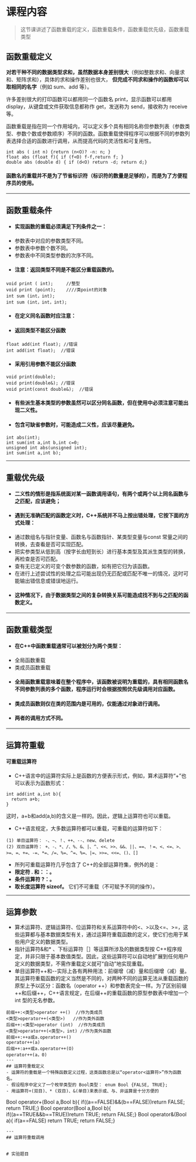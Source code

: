 # 课程内容
>  这节课讲述了函数重载的定义，函数重载条件，函数重载优先级，函数重载类型
## 函数重载定义
**对若干种不同的数据类型求和，虽然数据本身差别很大**（例如整数求和、向量求和、矩阵求和），具体的求和操作差别也很大， **但完成不同求和操作的函数却可以取相同的名字**（例如 sum、add 等）。

许多差别很大的打印函数可以都用同一个函数名 print，显示函数可以都用 display，从键盘或文件获取信息都称作 get，发送称为 send，接收称为 receive 等。

函数重载是指在同一个作用域内，可以定义多个具有相同名称但参数列表（参数类型、参数个数或参数顺序）不同的函数。函数重载使得程序可以根据不同的参数列表选择合适的函数进行调用，从而提高代码的灵活性和可复用性。
```
int abs ( int n) {return (n<O)? -n: n; }
float abs (float f){ if (f<O) f-f,return f; }
double abs (double d) { if (d<O) return -d; return d;}
```
#### 函数名的重载并不是为了节省标识符（标识符的数量是足够的），而是为了方便程序员的使用。
---
## 函数重载条件
- #### 实现函数的重载必须满足下列条件之一：
- 参数表中对应的参数类型不同。
- 参数表中参数个数不同。
- 参数表中不同类型参数的次序不同。
- #### 注意：返回类型不同是不能区分重载函数的。
```
void print ( int);     //整型
void print (point);    ////类point的对象
int sum (int，int);
int sum (int，int，int);
```
- #### 在定义同名函数时应注意：
- #### 返回类型不能区分函数
```
float add(int float); //错误
int add(int float);  //错误
```
- #### 采用引用参数不能区分函数
```
void print(double);
void print(double&); //错误
void print(const double&);  //错误
```
- #### 有些派生基本类型的参数虽然可以区分同名函数，但在使用中必须注意可能出现二义性。
- #### 包含可缺省参数时，可能造成二义性，应该尽量避免。
```
int abs(int);
int sum(int a,int b,int c=0;
unsigned int abs(unsigned int);
int sum(int a,int b);
```
---
## 重载优先级
- #### 二义性的情形是指系统面对某一函数调用语句，有两个或两个以上同名函数与之匹配，应该避免；
- #### 遇到无准确匹配的函数定义时，C++系统并不马上按出错处理，它按下面的方式处理：
- 通过数组名与指针变量、函数名与函数指针、某类型变量与const 常量之间的转换，去查看是否可实现匹配。
-  把实参类型从低到高（按字长由短到长）进行基本类型及其派生类型的转换，再检查是否可匹配。
-  查有无已定义的可变个数参数的函数，如有把它归为该函数。
-   在进行上述尝试性的处理之后可能出现仍无匹配或匹配不唯一的情况，这时可能输出错信息或错误地运行。
- #### 这种情况下，由于数据类型之间的复杂转换关系可能造成找不到与之匹配的函数定义。
---
## 函数重载类型
- #### 在C++中函数重载通常可以被划分为两个类型：
- 全局函数重载
- 类成员函数重载
- #### 全局函数重载意味着在整个程序中，该函数被说明为重载的，具有相同函数名不同参数列表的多个函数，程序运行时会根据按照优先级调用对应函数。
- #### 类成员函数则仅在类的范围内是可用的，仅能通过对象进行调用。
- #### 两者的调用方式不同。
---
## 运算符重载
#### 可重载运算符
- C++语言中的运算符实际上是函数的方便表示形式，例如，算术运算符“+”也可以表示为函数形式：
```
int add(int a,int b){
  return a+b;
}
```
这时，a+b和add(a,b)的含义是一样的。因此，逻辑上运算符也可以重载。
- C++语言规定，大多数运算符都可以重载，可重载的运算符如下：
```
(1) 单目运算符： -、~、！、++、--、new、delete
(2) 双目运算符： +、-、*、/、%、&、|、^、<<、>>、&&、||、==、！=、<、<=、>、>=、=、+=、-=、*=、/=、%=、^=、%=、|=、>>=、<<=、()、[]
```
- 所列可重载运算符几乎包含了 C++的全部运算符集，例外的是：
- **限定符 . 和：：。**
- **条件运算符 ?：。**
- **取长度运算符 sizeof。**
它们不可重载（不可赋予不同的操作）。
---
## 运算参数
- 算术运算符、逻辑运算符、位运算符和关系运算符中的<、>以及<=、>=，这些运算都与基本数据类型有关，通过运算符重载函数的定义，使它们也用于某些用户定义的数据类型。
- 指针运算符&和* 、下标运算符［］等运算所涉及的数据类型按 C++程序规定，并非只限于基本数值类型。因此，这些运算符可以自动地扩展到任何用户定义的数据类型，不需作重载定义就可“自动”地实现重载。
- 单目运算符++和--实际上各有两种用法：前缀增（减）量和后缀增（减）量。其运算符重载函数的定义当然是不同的，对两种不同的运算无法从重载函数的原型上予以区分：函数名（operator ++）和参数表完全一样。为了区别前缀++和后缀++，C++语言规定，在后缀++的重载函数的原型参数表中增加一个 int 型的无名参数。
```
前缀++:<类型>operator ++()  //作为类成员
<类型>operator++(<类型>)   //作为类外函数
后缀++:<类型>operator (int)  //作为类成员
<类型>operator++(<类型>，int) //作为类外函数
前缀++:++a或a.operator++()
operator++(a)
后缀++:a++或a.operator++(O)
operator++(a，0)
---
## 运算符重载定义
- 运算符的重载是一个特殊函数定义过程，这类函数总是以“operator<运算符>”作为函数名。
- 假设程序中定义了一个枚举类型的 Bool类型： enum Bool {FALSE, TRUE};
- 用运算符+(双目)、* (双目)、&(单目)来表示或、与、非运算是十分方便的
```
Bool operator+(Bool a,Bool b){
if((a==FALSE)&&(b==FALSE))return FALSE;
return TRUE;}
Bool operator(Bool a,Bool b){
if((a==TRUE&&b==TRUE))return TRUE;
return FALSE;}
Bool operator&(Bool a){
if(a==FALSE) return TRUE;
return FALSE;}
```
---
## 运算符重载调用


# 实验题目

